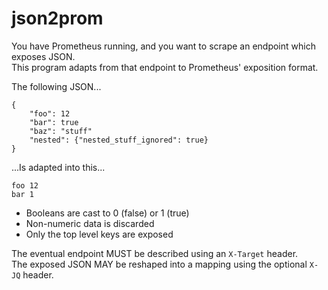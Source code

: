# json2prom
You have Prometheus running, and you want to scrape an endpoint which exposes JSON.  
This program adapts from that endpoint to Prometheus' exposition format.  

The following JSON...
```
{
    "foo": 12
    "bar": true
    "baz": "stuff"
    "nested": {"nested_stuff_ignored": true}
}
```
...Is adapted into this...
```
foo 12
bar 1
```
- Booleans are cast to 0 (false) or 1 (true)
- Non-numeric data is discarded
- Only the top level keys are exposed

The eventual endpoint MUST be described using an `X-Target` header.  
The exposed JSON MAY be reshaped into a mapping using the optional `X-JQ` header.  